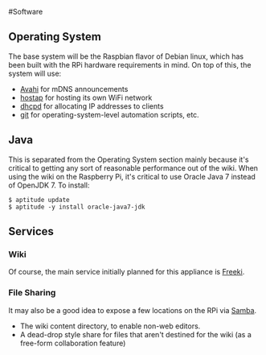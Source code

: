 <!-- Freeki metadata. Do not remove this section!
TITLE: Software
-->
#Software

## Operating System

The base system will be the Raspbian flavor of Debian linux, which has been built with the RPi hardware requirements in mind. On top of this, the system will use:

- [Avahi](http://en.wikipedia.org/wiki/Avahi_%28software%29) for mDNS announcements
- [hostap](http://en.wikipedia.org/wiki/HostAP) for hosting its own WiFi network
- [dhcpd](http://en.wikipedia.org/wiki/DHCPD) for allocating IP addresses to clients
- [git](http://www.git-scm.com) for operating-system-level automation scripts, etc.

## Java

This is separated from the Operating System section mainly because it's critical to getting any sort of reasonable performance out of the wiki. When using the wiki on the Raspberry Pi, it's critical to use Oracle Java 7 instead of OpenJDK 7. To install:

    $ aptitude update
    $ aptitude -y install oracle-java7-jdk


## Services

### Wiki

Of course, the main service initially planned for this appliance is [Freeki](/wiki/Projects/Freeki/Overview#).

### File Sharing

It may also be a good idea to expose a few locations on the RPi via [Samba](http://en.wikipedia.org/wiki/Samba_%28software%29). 

- The wiki content directory, to enable non-web editors.
- A dead-drop style share for files that aren't destined for the wiki (as a free-form collaboration feature)



